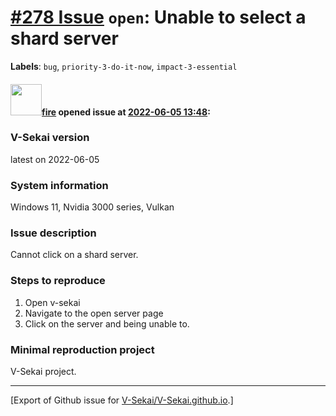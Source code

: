 # [\#278 Issue](https://github.com/V-Sekai/V-Sekai.github.io/issues/278) `open`: Unable to select a shard server
**Labels**: `bug`, `priority-3-do-it-now`, `impact-3-essential`


#### <img src="https://avatars.githubusercontent.com/u/32321?u=c2e06a3d2b49a467aa907e54aa259516440267cc&v=4" width="50">[fire](https://github.com/fire) opened issue at [2022-06-05 13:48](https://github.com/V-Sekai/V-Sekai.github.io/issues/278):

### V-Sekai version

latest on 2022-06-05

### System information

Windows 11, Nvidia 3000 series, Vulkan

### Issue description

Cannot click on a shard server.

### Steps to reproduce

1. Open v-sekai
2. Navigate to the open server page
3. Click on the server and being unable to.

### Minimal reproduction project

V-Sekai project.




-------------------------------------------------------------------------------



[Export of Github issue for [V-Sekai/V-Sekai.github.io](https://github.com/V-Sekai/V-Sekai.github.io).]

